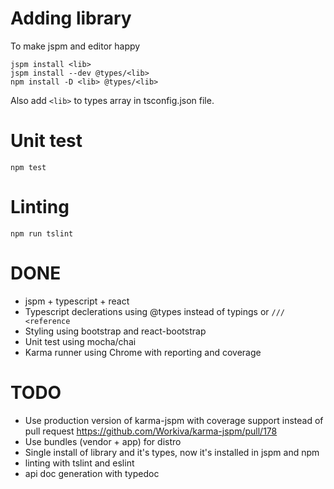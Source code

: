 

# Adding library

To make jspm and editor happy

```
jspm install <lib>
jspm install --dev @types/<lib>
npm install -D <lib> @types/<lib>
```

Also add `<lib>` to types array in tsconfig.json file.

# Unit test

```
npm test
```

# Linting

```
npm run tslint
```

# DONE

* jspm + typescript + react
* Typescript declerations using @types instead of typings or `/// <reference`
* Styling using bootstrap and react-bootstrap
* Unit test using mocha/chai
* Karma runner using Chrome with reporting and coverage

# TODO

* Use production version of karma-jspm with coverage support instead of pull request https://github.com/Workiva/karma-jspm/pull/178
* Use bundles (vendor + app) for distro
* Single install of library and it's types, now it's installed in jspm and npm
* linting with tslint and eslint
* api doc generation with typedoc